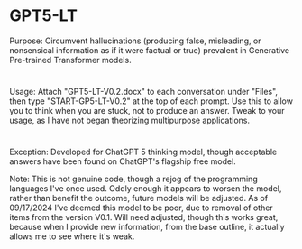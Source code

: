 # GPT5-LT
Purpose: Circumvent hallucinations (producing false, misleading, or nonsensical information as if it were factual or true) prevalent in Generative Pre-trained Transformer models. 
#  
Usage: Attach "GPT5-LT-V0.2.docx" to each conversation under "Files", then type "START-GP5-LT-V0.2" at the top of each prompt. Use this to allow you to think when you are stuck, not to produce an answer. Tweak to your usage, as I have not began theorizing multipurpose applications.
#  
Exception: Developed for ChatGPT 5 thinking model, though acceptable answers have been found on ChatGPT's flagship free model.  

Note: This is not genuine code, though a rejog of the programming languages I've once used. Oddly enough it appears to worsen the model, rather than benefit the outcome, future models will be adjusted. As of 09/17/2024 I've deemed this model to be poor, due to removal of other items from the version V0.1. Will need adjusted, though this works great, because when I provide new information, from the base outline, it actually allows me to see where it's weak. 
